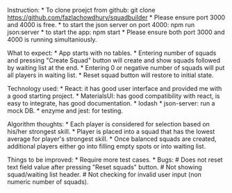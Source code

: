 ﻿Instruction:
	* To clone proejct from github:
		git clone https://github.com/fazlachowdhury/squadbuilder
	* Please ensure port 3000 and 4000 is free.
	* to start the json server on port 4000:
		npm run json:server 
	* to start the app:
		npm start
	* Please ensure both port 3000 and 4000 is running simultaniously.

What to expect:
	* App starts with no tables.
	* Entering number of squads and pressing "Create Squad" button will create and show squads 
	  followed by waiting list at the end.
	* Entering 0 or negative number of squads will put all players in waiting list. 
	* Reset squad button will restore to initial state.

Technology used:
	* React: it has good user interface and provided me with a good starting project. 
	* MaterialsUI: has good compatibility with react, is easy to integrate, has good documentation.
 	* lodash
	* json-server: run a mock DB. 
	* enzyme and jest: for testing.

Algorithm thoughts:
	* Each player is considered for selection based on his/her strongest skill.
        * Player is placed into a squad that has the lowest average for player's strongest skill.
	* Once balanced squads are created, additional players either go into filling empty spots or into waiting list.

Things to be improved:
	* Require more test cases.
	* Bugs:
		# Does not reset text field value after pressing "Reset squads" button.
		# Not showing squad/waiting list header.
		# Not checking for invalid user input (non numeric number of squads).


